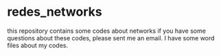 # redes_networks
this repository contains some codes about networks
if you have some questions about these codes, please sent me an email. I have some word files about my codes.
